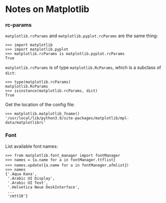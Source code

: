 Notes on Matplotlib
===================

### rc-params

`matplotlib.rcParams` and `matplotlib.pyplot.rcParams` are the same thing:

    >>> import matplotlib
    >>> import matplotlib.pyplot
    >>> matplotlib.rcParams is matplotlib.pyplot.rcParams
    True

`matplotlib.rcParams` is of type `matplotlib.RcParams`, which is a subclass of `dict`:

    >>> type(matplotlib.rcParams)
    matplotlib.RcParams
    >>> isinstance(matplotlib.rcParams, dict)
    True

Get the location of the config file:

    >>> matplotlib.matplotlib_fname()
    '/usr/local/lib/python3.9/site-packages/matplotlib/mpl-data/matplotlibrc'


### Font

List available font names:

    >>> from matplotlib.font_manager import fontManager 
    >>> names = {a.name for a in fontManager.ttflist} 
    >>> names.update({a.name for a in fontManager.afmlist}）
    >>> names
    {'.Aqua Kana',
     '.Arabic UI Display',
     '.Arabic UI Text',
     '.Helvetica Neue DeskInterface',
     ...
     'cmtt10'}